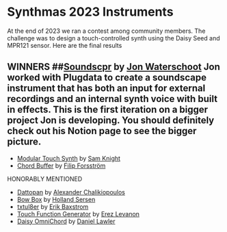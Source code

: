 # Synthmas 2023 Instruments
At the end of 2023 we ran a contest among community members. The challenge was to design a touch-controlled synth using the Daisy Seed and MPR121 sensor. Here are the final results

WINNERS
##[Soundscpr](https://github.com/jonwaterschoot/simple-touch-soundscpr) by [Jon Waterschoot](https://www.jonwtr.be/)
Jon worked with Plugdata to create a soundscape instrument that has both an input for external recordings and an internal synth voice with built in effects. This is the first iteration on a bigger project Jon is developing. You should definitely check out his Notion page to see the bigger picture.
- 
- [Modular Touch Synth](https://github.com/skngh/ModularTouchSynth) by [Sam Knight](https://instagram.com/imsamknight)
- [Chord Buffer](https://github.com/filipforsstrom/chord-buffer) by [Filip Forsström](https://www.instagram.com/ljudvagg)

HONORABLY MENTIONED
- [Dattopan](https://github.com/dromer/dattopan) by [Alexander Chalikiopoulos](https://wasted.audio/)
- [Bow Box](https://github.com/GeorgeTheSlayer/BowBox) by [Holland Sersen](https://hollandsersen.com/)
- [txtul8er](https://github.com/erikbaxstrom/txtul8er) by [Erik Baxstrom](https://github.com/erikbaxstrom/)
- [Touch Function Generator](https://github.com/erezlevanon/daisy_touch_function_geneartor) by [Erez Levanon](https://www.instagram.com/erezzlevanon/)
- [Daisy OmniChord](https://github.com/dlawle/DaisySeedProjects/tree/main/OmniSeed) by [Daniel Lawler](https://github.com/dlawle)
